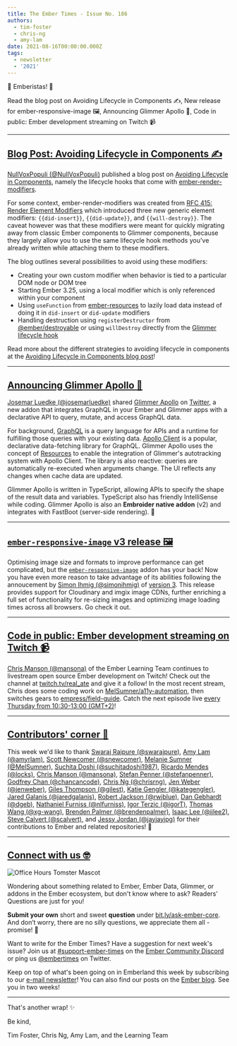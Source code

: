 ```yaml
---
title: The Ember Times - Issue No. 186
authors:
  - tim-foster 
  - chris-ng
  - amy-lam
date: 2021-08-16T00:00:00.000Z
tags:
  - newsletter
  - '2021'
---
```


👋 Emberistas! 🐹

Read the blog post on Avoiding Lifecycle in Components ✍️,
New release for ember-responsive-image 🖼,
Announcing Glimmer Apollo 🎉,
Code in public: Ember development streaming on Twitch 📹

---

## [Blog Post: Avoiding Lifecycle in Components ✍️](https://twitter.com/nullvoxpopuli/status/1421128258427490311)

[NullVoxPopuli (@NullVoxPopuli)](https://github.com/NullVoxPopuli) published a blog post on [Avoiding Lifecycle in Components](https://nullvoxpopuli.com/avoiding-lifecycle), namely the lifecycle hooks that come with [ember-render-modifiers](https://github.com/emberjs/ember-render-modifiers).

For some context, ember-render-modifiers was created from [RFC 415: Render Element Modifiers](https://emberjs.github.io/rfcs/0415-render-element-modifiers.html) which introduced  three new generic element modifiers: `{{did-insert}}`, `{{did-update}}`, and `{{will-destroy}}`. The caveat however was that these modifiers were meant for quickly migrating away from classic Ember components to Glimmer components, because they largely allow you to use the same lifecycle hook methods you've already written while attaching them to these modifiers.

The blog outlines several possibilities to avoid using these modifiers:

- Creating your own custom modifier when behavior is tied to a particular DOM node or DOM tree
- Starting Ember 3.25, using a local modifier which is only referenced within your component
- Using `useFunction` from [ember-resources](https://github.com/NullVoxPopuli/ember-resources) to lazily load data instead of doing it in `did-insert` or `did-update` modifiers
- Handling destruction using `registerDestructor` from [@ember/destroyable](https://api.emberjs.com/ember/release/modules/@ember%2Fdestroyable) or using `willDestroy` directly from the [Glimmer lifecycle hook](https://api.emberjs.com/ember/release/modules/@glimmer%2Fcomponent#willdestroy)

Read more about the different strategies to avoiding lifecycle in components at the [Avoiding Lifecycle in Components blog post](https://nullvoxpopuli.com/avoiding-lifecycle)!

---

## [Announcing Glimmer Apollo 🎉](https://glimmer-apollo.com/)

[Josemar Luedke (@josemarluedke)](https://github.com/josemarluedke) shared [Glimmer Apollo](https://glimmer-apollo.com/) on [Twitter](https://twitter.com/josemarluedke/status/1410295473072611328), a new addon that integrates GraphQL in your Ember and Glimmer apps with a declarative API to query, mutate, and access GraphQL data.

For background, [GraphQL](https://graphql.org/) is a query language for APIs and a runtime for fulfilling those queries with your existing data. [Apollo Client](https://www.apollographql.com/docs/react/) is a popular, declarative data-fetching library for GraphQL. Glimmer Apollo uses the concept of [Resources](https://www.pzuraq.com/introducing-use/) to enable the integration of Glimmer's autotracking system with Apollo Client. The library is also reactive: queries are automatically re-executed when arguments change. The UI reflects any changes when cache data are updated.

Glimmer Apollo is written in TypeScript, allowing APIs to specify the shape of the result data and variables. TypeScript also has friendly IntelliSense while coding. Glimmer Apollo is also an **Embroider native addon** (v2) and integrates with FastBoot (server-side rendering). 💯

---

## [`ember-responsive-image` v3 release 🖼](https://github.com/kaliber5/ember-responsive-image)

Optimising image size and formats to improve performance can get complicated, but the [`ember-responsive-image`](https://github.com/kaliber5/ember-responsive-image) addon has your back! Now you have even more reason to take advantage of its abilities following the annoucement by [Simon Ihmig (@simonihmig)](https://github.com/simonihmig) of [version 3](https://github.com/kaliber5/ember-responsive-image/releases/tag/v3.0.0). This release provides support for Cloudinary and imgix image CDNs, further enriching a full set of functionality for re-sizing images and optimizing image loading times across all browsers. Go check it out.

---

## [Code in public: Ember development streaming on Twitch 📹](https://www.twitch.tv/real_ate)

<!-- alex ignore king-queen -->
[Chris Manson (@mansona)](https://github.com/mansona) of the Ember Learning Team continues to livestream open source Ember development on Twitch! Check out the channel at [twitch.tv/real_ate](https://www.twitch.tv/real_ate) and give it a follow! In the most recent stream, Chris does some coding work on [MelSumner/a11y-automation](https://github.com/MelSumner/a11y-automation), then switches gears to [empress/field-guide](https://github.com/empress/field-guide). Catch the next episode live [every Thursday from 10:30-13:00 (GMT+2)](https://www.twitch.tv/real_ate/schedule)!


---

## [Contributors' corner 👏](https://guides.emberjs.com/release/contributing/repositories/)

<p>This week we'd like to thank <a href="https://github.com/swarajpure" rel="noopener noreferrer" target="_blank">Swaraj Rajpure (@swarajpure)</a>, <a href="https://github.com/amyrlam" rel="noopener noreferrer" target="_blank">Amy Lam (@amyrlam)</a>, <a href="https://github.com/snewcomer" rel="noopener noreferrer" target="_blank">Scott Newcomer (@snewcomer)</a>, <a href="https://github.com/MelSumner" rel="noopener noreferrer" target="_blank">Melanie Sumner (@MelSumner)</a>, <a href="https://github.com/suchitadoshi1987" rel="noopener noreferrer" target="_blank">Suchita Doshi (@suchitadoshi1987)</a>, <a href="https://github.com/locks" rel="noopener noreferrer" target="_blank">Ricardo Mendes (@locks)</a>, <a href="https://github.com/mansona" rel="noopener noreferrer" target="_blank">Chris Manson (@mansona)</a>, <a href="https://github.com/stefanpenner" rel="noopener noreferrer" target="_blank">Stefan Penner (@stefanpenner)</a>, <a href="https://github.com/chancancode" rel="noopener noreferrer" target="_blank">Godfrey Chan (@chancancode)</a>, <a href="https://github.com/chrisrng" rel="noopener noreferrer" target="_blank">Chris Ng (@chrisrng)</a>, <a href="https://github.com/jenweber" rel="noopener noreferrer" target="_blank">Jen Weber (@jenweber)</a>, <a href="https://github.com/gilest" rel="noopener noreferrer" target="_blank">Giles Thompson (@gilest)</a>, <a href="https://github.com/kategengler" rel="noopener noreferrer" target="_blank">Katie Gengler (@kategengler)</a>, <a href="https://github.com/jaredgalanis" rel="noopener noreferrer" target="_blank">Jared Galanis (@jaredgalanis)</a>, <a href="https://github.com/rwjblue" rel="noopener noreferrer" target="_blank">Robert Jackson (@rwjblue)</a>, <a href="https://github.com/dgeb" rel="noopener noreferrer" target="_blank">Dan Gebhardt (@dgeb)</a>, <a href="https://github.com/nlfurniss" rel="noopener noreferrer" target="_blank">Nathaniel Furniss (@nlfurniss)</a>, <a href="https://github.com/igorT" rel="noopener noreferrer" target="_blank">Igor Terzic (@igorT)</a>, <a href="https://github.com/xg-wang" rel="noopener noreferrer" target="_blank">Thomas Wang (@xg-wang)</a>, <a href="https://github.com/brendenpalmer" rel="noopener noreferrer" target="_blank">Brenden Palmer (@brendenpalmer)</a>, <a href="https://github.com/ijlee2" rel="noopener noreferrer" target="_blank">Isaac Lee (@ijlee2)</a>, <a href="https://github.com/scalvert" rel="noopener noreferrer" target="_blank">Steve Calvert (@scalvert)</a>, and <a href="https://github.com/jayjayjpg" rel="noopener noreferrer" target="_blank">Jessy Jordan (@jayjayjpg)</a> for their contributions to Ember and related repositories! 💖</p>

---

## [Connect with us 🤓](https://docs.google.com/forms/d/e/1FAIpQLScqu7Lw_9cIkRtAiXKitgkAo4xX_pV1pdCfMJgIr6Py1V-9Og/viewform)

<div class="blog-row">
  <img class="float-right small transparent padded" alt="Office Hours Tomster Mascot" title="Readers' Questions" src="/images/tomsters/officehours.png" />

  <p>Wondering about something related to Ember, Ember Data, Glimmer, or addons in the Ember ecosystem, but don't know where to ask? Readers’ Questions are just for you!</p>

  <p><strong>Submit your own</strong> short and sweet <strong>question</strong> under <a href="https://bit.ly/ask-ember-core" target="rq">bit.ly/ask-ember-core</a>. And don’t worry, there are no silly questions, we appreciate them all - promise! 🤞</p>

  <p>Want to write for the Ember Times? Have a suggestion for next week's issue? Join us at <a href="https://discordapp.com/channels/480462759797063690/485450546887786506">#support-ember-times</a> on the <a href="https://discord.gg/emberjs">Ember Community Discord</a> or ping us <a href="https://twitter.com/embertimes">@embertimes</a> on Twitter.</p>

  <p>Keep on top of what's been going on in Emberland this week by subscribing to our <a href="https://embertimes.substack.com/">e-mail newsletter</a>! You can also find our posts on the <a href="https://blog.emberjs.com/tag/newsletter">Ember blog</a>. See you in two weeks!</p>
</div>

---

That's another wrap! ✨

Be kind,

Tim Foster, Chris Ng, Amy Lam, and the Learning Team
